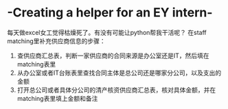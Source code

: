 # -Creating a helper for an EY intern-
每天做excel女工觉得枯燥死了。有没有可能让python帮我干活呢？
在staff matching里补充供应商信息的步骤：
1. 查供应商汇总表，判断一家供应商的合同来源是办公室还是IT，然后填在matching表里
2. 从办公室或者IT台账表里查找合同主体是总公司还是哪家分公司，以及支出的金额
3. 打开总公司或者具体分公司的清产核资供应商汇总表，核对具体金额，并在matching表里填上金额和备注
